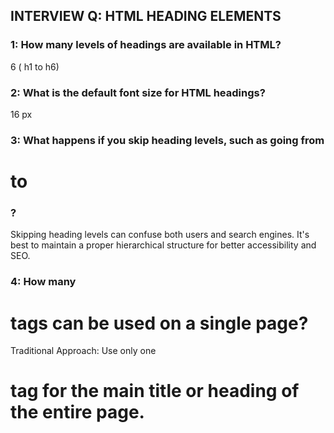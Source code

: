 <!-- *------------------------------------- -->

## INTERVIEW Q: HTML HEADING ELEMENTS

<!-- *---------------------------------------- -->

### 1: How many levels of headings are available in HTML?

6 ( h1 to h6)

### 2: What is the default font size for HTML headings?

16 px

### 3: What happens if you skip heading levels, such as going from <h1> to <h3>?

Skipping heading levels can confuse both users and search engines. It's best to maintain a proper hierarchical structure for better accessibility and SEO.

### 4: How many <h1> tags can be used on a single page?

Traditional Approach: Use only one <h1> tag for the main title or heading of the entire page.
